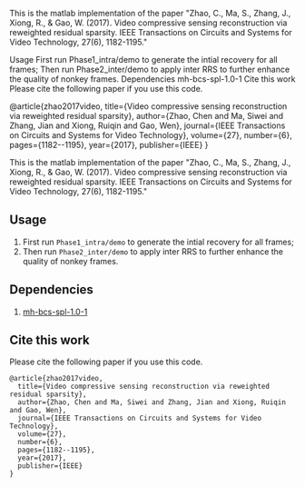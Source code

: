 
This is the matlab implementation of the paper "Zhao, C., Ma, S., Zhang, J., Xiong, R., & Gao, W. (2017). Video compressive sensing reconstruction via reweighted residual sparsity. IEEE Transactions on Circuits and Systems for Video Technology, 27(6), 1182-1195."

Usage
First run Phase1_intra/demo to generate the intial recovery for all frames;
Then run Phase2_inter/demo to apply inter RRS to further enhance the quality of nonkey frames.
Dependencies
mh-bcs-spl-1.0-1
Cite this work
Please cite the following paper if you use this code.

@article{zhao2017video,
  title={Video compressive sensing reconstruction via reweighted residual sparsity},
  author={Zhao, Chen and Ma, Siwei and Zhang, Jian and Xiong, Ruiqin and Gao, Wen},
  journal={IEEE Transactions on Circuits and Systems for Video Technology},
  volume={27},
  number={6},
  pages={1182--1195},
  year={2017},
  publisher={IEEE}
}




This is the matlab implementation of the paper "Zhao, C., Ma, S., Zhang, J., Xiong, R., & Gao, W. (2017). Video compressive sensing reconstruction via reweighted residual sparsity. IEEE Transactions on Circuits and Systems for Video Technology, 27(6), 1182-1195."


## Usage 
1. First run `Phase1_intra/demo` to generate the intial recovery for all frames;
2. Then run `Phase2_inter/demo` to apply inter RRS to further enhance the quality of nonkey frames.

## Dependencies
1. [mh-bcs-spl-1.0-1](https://drive.google.com/open?id=15QMtsIdGaZnMMhmG-S3ULUyNpFgT8Q9P)


## Cite this work

Please cite the following paper if you use this code. 
```
@article{zhao2017video,
  title={Video compressive sensing reconstruction via reweighted residual sparsity},
  author={Zhao, Chen and Ma, Siwei and Zhang, Jian and Xiong, Ruiqin and Gao, Wen},
  journal={IEEE Transactions on Circuits and Systems for Video Technology},
  volume={27},
  number={6},
  pages={1182--1195},
  year={2017},
  publisher={IEEE}
}
```
